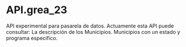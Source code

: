 # API.grea_23
API experimental para pasarela de datos.
Actuamente esta API puede consultar:
  La descripción de los Municipios.
  Municipios con un estado y programa específico.

